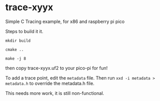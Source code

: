 # trace-xyyx
Simple C Tracing example, for x86 and raspberry pi pico

Steps to build it it. 

`mkdir build`

`cmake ..`

`make -j 8`

then copy trace-xyyx.uf2 to your pico-pi for fun!

To add a trace point, edit the `metadata` file. Then run `xxd -i metadata > metadata.h` to override the metadata.h file.

This needs more work, it is still non-functional.
